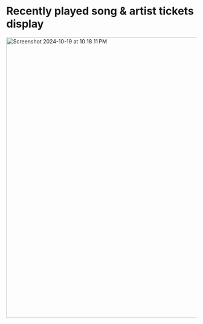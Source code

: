 # Recently played song & artist tickets display
<img width="744" alt="Screenshot 2024-10-19 at 10 18 11 PM" src="https://github.com/user-attachments/assets/c21e8809-ab70-4031-8bdd-3c50edeeb88a">
